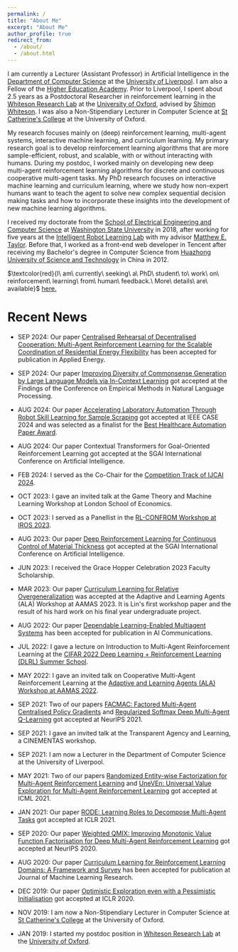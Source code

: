 ```yaml
---
permalink: /
title: "About Me"
excerpt: "About Me"
author_profile: true
redirect_from: 
  - /about/
  - /about.html
---
```


I am currently a Lecturer (Assistant Professor) in Artificial Intelligence in the [Department of Computer Science](https://www.liverpool.ac.uk/computer-science/) at the [University of Liverpool](https://www.liverpool.ac.uk/). I am also a Fellow of the [Higher Education Academy](https://www.advance-he.ac.uk/). Prior to Liverpool, I spent about 2.5 years as a Postdoctoral Researcher in reinforcement learning in the [Whiteson Research Lab](https://whirl.cs.ox.ac.uk/) at the [University of Oxford](http://www.ox.ac.uk/), advised by [Shimon Whiteson](https://www.cs.ox.ac.uk/people/shimon.whiteson/). I was also a Non-Stipendiary Lecturer in Computer Science at [St Catherine's College](https://www.stcatz.ox.ac.uk/person/peng-bei/) at the University of Oxford. 

My research focuses mainly on (deep) reinforcement learning, multi-agent systems, interactive machine learning, and curriculum learning. My primary research goal is to develop reinforcement learning algorithms that are more sample-efficient, robust, and scalable, with or without interacting with humans. During my postdoc, I worked mainly on developing new deep multi-agent reinforcement learning algorithms for discrete and continuous cooperative multi-agent tasks. My PhD research focuses on interactive machine learning and curriculum learning, where we study how non-expert humans want to teach the agent to solve new complex sequential decision making tasks and how to incorporate these insights into the development of new machine learning algorithms. 

I received my doctorate from the [School of Electrical Engineering and Computer Science](https://school.eecs.wsu.edu/) at [Washington State University](https://wsu.edu/) in 2018, after working for five years at the [Intelligent Robot Learning Lab](https://irll.eecs.wsu.edu/) with my advisor [Matthew E. Taylor](https://drmatttaylor.net/). Before that, I worked as a front-end web developer in Tencent after receiving my Bachelor's degree in Computer Science from [Huazhong University of Science and Technology](http://english.hust.edu.cn/) in China in 2012.<br>

$\textcolor{red}{I\ am\ currently\ seeking\ a\ PhD\ student\ to\ work\ on\ reinforcement\ learning\ from\ human\ feedback.\ More\ details\ are\ available\}$ [here.](https://www.findaphd.com/phds/project/improving-deep-reinforcement-learning-through-interactive-human-feedback/?p183214)

# Recent News

* SEP 2024: Our paper [Centralised Rehearsal of Decentralised Cooperation: Multi-Agent Reinforcement Learning for the Scalable Coordination of Residential Energy Flexibility](https://www.sciencedirect.com/science/article/pii/S0306261924017896?via%3Dihub) has been accepted for publication in Applied Energy.

* SEP 2024: Our paper [Improving Diversity of Commonsense Generation by Large Language Models via In-Context Learning](https://arxiv.org/abs/2404.16807) got accepted at the Findings of the Conference on Empirical Methods in Natural Language Processing.

* AUG 2024: Our paper [Accelerating Laboratory Automation Through Robot Skill Learning for Sample Scraping](https://arxiv.org/abs/2209.14875) got accepted at IEEE CASE 2024 and was selected as a finalist for the [Best Healthcare Automation Paper Award](https://2024.ieeecase.org/awards/).
  
* AUG 2024: Our paper Contextual Transformers for Goal-Oriented Reinforcement Learning got accepted at the SGAI International Conference on Artificial Intelligence.

* FEB 2024: I served as the Co-Chair for the [Competition Track of IJCAI 2024](https://ijcai24.org/call-for-competitions-and-challenges/). 
  
* OCT 2023: I gave an invited talk at the Game Theory and Machine Learning Workshop at London School of Economics.

* OCT 2023: I served as a Panellist in the [RL-CONFROM Workshop at IROS 2023](https://rlconform-workshop.github.io/panels.html).

* AUG 2023: Our paper [Deep Reinforcement Learning for Continuous Control of Material Thickness](https://link.springer.com/chapter/10.1007/978-3-031-47994-6_30) got accepted at the SGAI International Conference on Artificial Intelligence.

* JUN 2023: I received the Grace Hopper Celebration 2023 Faculty Scholarship. 
  
* MAR 2023: Our paper [Curriculum Learning for Relative Overgeneralization](https://arxiv.org/abs/2212.02733) was accepted at the Adaptive and Learning Agents (ALA) Workshop at AAMAS 2023. It is Lin's first workshop paper and the result of his hard work on his final year undergraduate project.

* AUG 2022: Our paper [Dependable Learning-Enabled Multiagent Systems](https://dl.acm.org/doi/10.3233/AIC-220128) has been accepted for publication in AI Communications.

* JUL 2022: I gave a lecture on Introduction to Multi-Agent Reinforcement Learning at the [CIFAR 2022 Deep Learning + Reinforcement Learning (DLRL) Summer School](https://events.cifar.ca/website/39930/speakers/). 

* MAY 2022: I gave an invited talk on Cooperative Multi-Agent Reinforcement Learning at the [Adaptive and Learning Agents (ALA) Workshop at AAMAS 2022](https://ala2022.github.io/).  

* SEP 2021: Two of our papers [FACMAC: Factored Multi-Agent Centralised Policy Gradients](https://arxiv.org/abs/2003.06709) and [Regularized Softmax Deep Multi-Agent Q-Learning](https://arxiv.org/abs/2103.11883) got accepted at NeurIPS 2021.

* SEP 2021: I gave an invited talk at the Transparent Agency and Learning, a CINEMENTAS workshop. 

* SEP 2021: I am now a Lecturer in the Department of Computer Science at the University of Liverpool.

* MAY 2021: Two of our papers [Randomized Entity-wise Factorization for Multi-Agent Reinforcement Learning](https://arxiv.org/abs/2006.04222) and [UneVEn: Universal Value Exploration for Multi-Agent Reinforcement Learning](https://arxiv.org/abs/2010.02974) got accepted at ICML 2021.

* JAN 2021: Our paper [RODE: Learning Roles to Decompose Multi-Agent Tasks](https://arxiv.org/abs/2010.01523) got accepted at ICLR 2021.

* SEP 2020: Our paper [Weighted QMIX: Improving Monotonic Value Function Factorisation for Deep Multi-Agent Reinforcement Learning](https://arxiv.org/pdf/2006.10800.pdf) got accepted at NeurIPS 2020.

* AUG 2020: Our paper [Curriculum Learning for Reinforcement Learning Domains: A Framework and Survey](https://jmlr.org/papers/v21/20-212.html) has been accepted for publication at Journal of Machine Learning Research.

* DEC 2019: Our paper [Optimistic Exploration even with a Pessimistic Initialisation](https://openreview.net/forum?id=r1xGP6VYwH&noteId=r1xGP6VYwH) got accepted at ICLR 2020.

* NOV 2019: I am now a Non-Stipendiary Lecturer in Computer Science at [St Catherine's College](https://www.stcatz.ox.ac.uk/person/peng-bei/) at the University of Oxford.

* JAN 2019: I started my postdoc position in [Whiteson Research Lab](https://whirl.cs.ox.ac.uk/) at the [University of Oxford](http://www.ox.ac.uk/).
